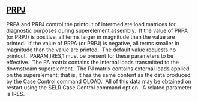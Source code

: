 ## [PRPJ](https://nexus.hexagon.com/documentationcenter/bundle/MSC_Nastran_2022.4/page/Nastran_Combined_Book/qrg/parameters/TOC.PRPJ.xhtml)

PRPA and PRPJ control the printout of intermediate load matrices for diagnostic purposes during superelement assembly.  If the value of PRPA (or PRPJ) is positive, all terms larger in magnitude than the value are printed.  If the value of PRPA (or PRPJ) is negative, all terms smaller in magnitude than the value are printed.  The default value requests no printout.  PARAM,IRES,1 must be present for these parameters to be effective.  The PA matrix contains the internal loads transmitted to the downstream superelement.  The PJ matrix contains external loads applied on the superelement; that is, it has the same content as the data produced by the Case Control command OLOAD.  All of this data may be obtained on restart using the SELR Case Control command option.  A related parameter is IRES.

